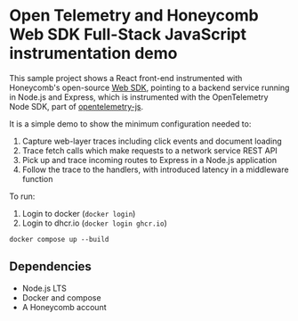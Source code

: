 # Open Telemetry and Honeycomb Web SDK Full-Stack JavaScript instrumentation demo

This sample project shows a React front-end instrumented with Honeycomb's open-source [Web SDK](https://github.com/honeycombio/honeycomb-opentelemetry-web), 
pointing to a backend service running in Node.js and Express, which is instrumented with the OpenTelemetry Node SDK, 
part of [opentelemetry-js](https://github.com/open-telemetry/opentelemetry-js).

It is a simple demo to show the minimum configuration needed to:

1. Capture web-layer traces including click events and document loading
2. Trace fetch calls which make requests to a network service REST API
3. Pick up and trace incoming routes to Express in a Node.js application
4. Follow the trace to the handlers, with introduced latency in a middleware function

To run:

1. Login to docker (`docker login`)
2. Login to dhcr.io (`docker login ghcr.io`)
```
docker compose up --build
```

## Dependencies

* Node.js LTS
* Docker and compose
* A Honeycomb account

